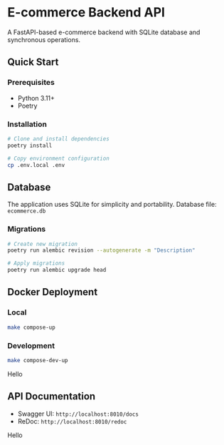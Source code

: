# E-commerce Backend API

A FastAPI-based e-commerce backend with SQLite database and synchronous operations.

## Quick Start

### Prerequisites
- Python 3.11+
- Poetry

### Installation

```bash
# Clone and install dependencies
poetry install

# Copy environment configuration
cp .env.local .env
```

## Database

The application uses SQLite for simplicity and portability. Database file: `ecommerce.db`

### Migrations

```bash
# Create new migration
poetry run alembic revision --autogenerate -m "Description"

# Apply migrations
poetry run alembic upgrade head
```

## Docker Deployment

### Local
```bash
make compose-up
```

### Development
```bash
make compose-dev-up
```
Hello
## API Documentation

- Swagger UI: `http://localhost:8010/docs`
- ReDoc: `http://localhost:8010/redoc`

Hello
